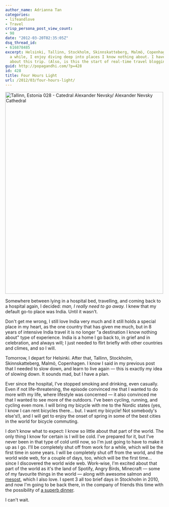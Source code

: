 ```yaml
---
author_name: Adrianna Tan
categories:
- lifeandlove
- Travel
crisp_persona_post_view_count:
- 98
date: "2012-03-20T02:35:05Z"
dsq_thread_id:
- 616878485
excerpt: Helsinki, Tallinn, Stockholm, Skinnskatteberg, Malmö, Copenhagen. Once in
  a while, I enjoy diving deep into places I know nothing about. I have a good feeling
  about this trip. (Also, is this the start of real-time travel blogging for me?)
guid: http://popagandhi.com/?p=428
id: 428
title: Four Hours Light
url: /2012/03/four-hours-light/
---
```


[<img src="http://farm4.staticflickr.com/3119/2557851057_629a2af58b_z.jpg" width="502" height="640" alt="Tallinn, Estonia 028 - Catedral Alexander Nevsky/ Alexander Nevsky Cathedral" />](http://www.flickr.com/photos/claudio_ar/2557851057/ "Tallinn, Estonia 028 - Catedral Alexander Nevsky/ Alexander Nevsky Cathedral by Claudio.Ar, on Flickr")

Somewhere between lying in a hospital bed, travelling, and coming back to a hospital again, I decided: _man, I really need to go away._ I knew that my default go-to place was India. Until it wasn't.

Don't get me wrong, I still love India very much and it still holds a special place in my heart, as the one country that has given me much, but in 8 years of intensive India travel it is no longer "a destination I know nothing about" type of experience. India is a home I go back to, in grief and in celebration, and always will; I just needed to flirt briefly with other countries and climes, and so I will.

Tomorrow, I depart for Helsinki. After that, Tallinn, Stockholm, Skinnskatteberg, Malmö, Copenhagen. I know I said in my previous post that I needed to slow down, and learn to live again — this is exactly my idea of slowing down. It sounds mad, but I have a plan.

Ever since the hospital, I've stopped smoking and drinking, even casually. Even if not life-threatening, the episode convinced me that I wanted to do more with my life, where lifestyle was concerned — it also convinced me that I wanted to see more of the outdoors. I've been cycling, running, and cycling even more. I will bring my bicycle with me to the Nordic states (yes, I know I can rent bicycles there… but. I want _my_ bicycle! Not somebody's else's!), and I will get to enjoy the onset of spring in some of the best cities in the world for bicycle commuting.

I don't know what to expect: I know so little about that part of the world. The only thing I know for certain is I will be cold. I've prepared for it, but I've never been in that type of cold until now, so I'm just going to have to make it up as I go. I'll be completely shut off from work for a while, which will be the first time in some years. I will be completely shut off from the world, and the world wide web, for a couple of days, too, which will be the first time… since I discovered the world wide web. Work-wise, I'm excited about that part of the world as it's the land of Spotify, Angry Birds, Minecraft — some of my favourite things in the world — along with awesome salmon and [mesost](http://en.wikipedia.org/wiki/Brunost), which I also love. I spent 3 all too brief days in Stockholm in 2010, and now I'm going to be back there, in the company of friends this time with the possibility of [a superb dinner](http://www.frantzen-lindeberg.com/en).

I can't wait.
